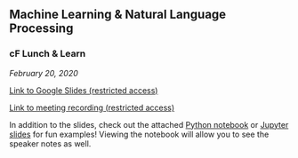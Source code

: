 ## Machine Learning & Natural Language Processing
### cF Lunch & Learn
*February 20, 2020*

[Link to Google Slides (restricted access)](https://docs.google.com/presentation/d/1SCRxbgJb9Xx6XrZqxHxS2Q4dU6viDV-29rUaiKeVex0/edit?usp=sharing)

[Link to meeting recording (restricted access)]()

In addition to the slides, check out the attached [Python notebook](02-20-20_ML_NLP_Examples.ipynb) or <a href="02-20-20_ML_NLP_Examples.slides.html" download>Jupyter slides</a> for fun examples! Viewing the notebook will allow you to see the speaker notes as well.
